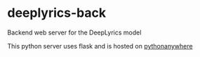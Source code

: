 # deeplyrics-back
Backend web server for the DeepLyrics model

This python server uses flask and is hosted on [pythonanywhere](https://www.pythonanywhere.com)
